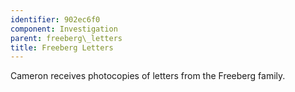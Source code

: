 ```yaml
---
identifier: 902ec6f0
component: Investigation
parent: freeberg\_letters 
title: Freeberg Letters
---
```

Cameron receives photocopies of letters from the Freeberg family.
